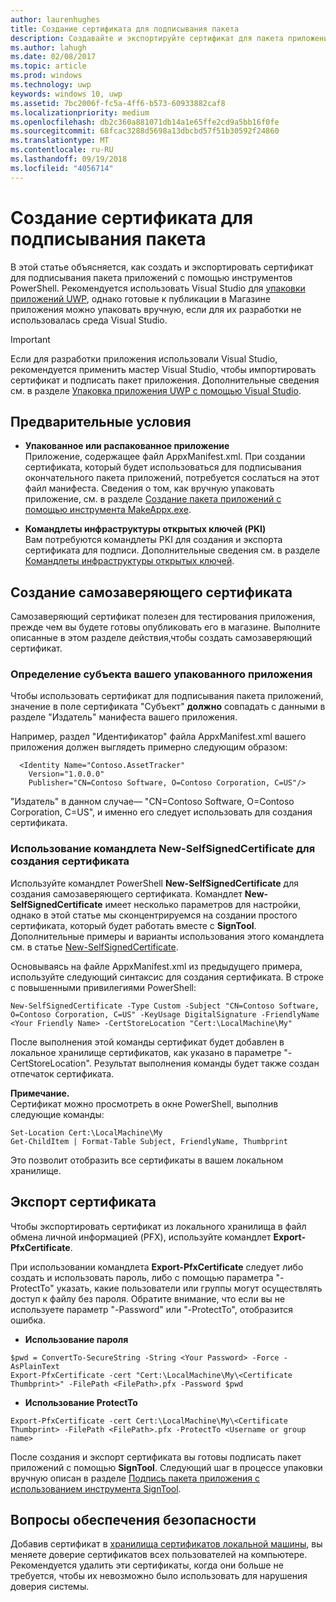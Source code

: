```yaml
---
author: laurenhughes
title: Создание сертификата для подписывания пакета
description: Создавайте и экспортируйте сертификат для пакета приложения, подписывая его с использованием инструментов PowerShell.
ms.author: lahugh
ms.date: 02/08/2017
ms.topic: article
ms.prod: windows
ms.technology: uwp
keywords: windows 10, uwp
ms.assetid: 7bc2006f-fc5a-4ff6-b573-60933882caf8
ms.localizationpriority: medium
ms.openlocfilehash: db2c360a881071db14a1e65ffe2cd9a5bb16f0fe
ms.sourcegitcommit: 68fcac3288d5698a13dbcbd57f51b30592f24860
ms.translationtype: MT
ms.contentlocale: ru-RU
ms.lasthandoff: 09/19/2018
ms.locfileid: "4056714"
---
```

# <a name="create-a-certificate-for-package-signing"></a>Создание сертификата для подписывания пакета


В этой статье объясняется, как создать и экспортировать сертификат для подписывания пакета приложений с помощью инструментов PowerShell. Рекомендуется использовать Visual Studio для [упаковки приложений UWP](https://msdn.microsoft.com/windows/uwp/packaging/packaging-uwp-apps), однако готовые к публикации в Магазине приложения можно упаковать вручную, если для их разработки не использовалась среда Visual Studio.

> [!IMPORTANT] 
> Если для разработки приложения использовали Visual Studio, рекомендуется применить мастер Visual Studio, чтобы импортировать сертификат и подписать пакет приложения. Дополнительные сведения см. в разделе [Упаковка приложения UWP с помощью Visual Studio](https://msdn.microsoft.com/windows/uwp/packaging/packaging-uwp-apps).

## <a name="prerequisites"></a>Предварительные условия

- **Упакованное или распакованное приложение**  
Приложение, содержащее файл AppxManifest.xml. При создании сертификата, который будет использоваться для подписывания окончательного пакета приложений, потребуется сослаться на этот файл манифеста. Сведения о том, как вручную упаковать приложение, см. в разделе [Создание пакета приложений с помощью инструмента MakeAppx.exe](https://msdn.microsoft.com/windows/uwp/packaging/create-app-package-with-makeappx-tool).

- **Командлеты инфраструктуры открытых ключей (PKI)**  
Вам потребуются командлеты PKI для создания и экспорта сертификата для подписи. Дополнительные сведения см. в разделе [Командлеты инфраструктуры открытых ключей](https://docs.microsoft.com/powershell/module/pkiclient/).

## <a name="create-a-self-signed-certificate"></a>Создание самозаверяющего сертификата

Самозаверяющий сертификат полезен для тестирования приложения, прежде чем вы будете готовы опубликовать его в магазине. Выполните описанные в этом разделе действия,чтобы создать самозаверяющий сертификат.

### <a name="determine-the-subject-of-your-packaged-app"></a>Определение субъекта вашего упакованного приложения  

Чтобы использовать сертификат для подписывания пакета приложений, значение в поле сертификата "Субъект" **должно** совпадать с данными в разделе "Издатель" манифеста вашего приложения.

Например, раздел "Идентификатор" файла AppxManifest.xml вашего приложения должен выглядеть примерно следующим образом:
```
  <Identity Name="Contoso.AssetTracker" 
    Version="1.0.0.0" 
    Publisher="CN=Contoso Software, O=Contoso Corporation, C=US"/>
```

"Издатель" в данном случае— "CN=Contoso Software, O=Contoso Corporation, C=US", и именно его следует использовать для создания сертификата. 

### <a name="use-new-selfsignedcertificate-to-create-a-certificate"></a>Использование командлета **New-SelfSignedCertificate** для создания сертификата
Используйте командлет PowerShell **New-SelfSignedCertificate** для создания самозаверяющего сертификата. Командлет **New-SelfSignedCertificate** имеет несколько параметров для настройки, однако в этой статье мы сконцентрируемся на создании простого сертификата, который будет работать вместе с **SignTool**. Дополнительные примеры и варианты использования этого командлета см. в статье [New-SelfSignedCertificate](https://docs.microsoft.com/powershell/module/pkiclient/New-SelfSignedCertificate).

Основываясь на файле AppxManifest.xml из предыдущего примера, используйте следующий синтаксис для создания сертификата. В строке с повышенными привилегиями PowerShell:
```
New-SelfSignedCertificate -Type Custom -Subject "CN=Contoso Software, O=Contoso Corporation, C=US" -KeyUsage DigitalSignature -FriendlyName <Your Friendly Name> -CertStoreLocation "Cert:\LocalMachine\My"
```

После выполнения этой команды сертификат будет добавлен в локальное хранилище сертификатов, как указано в параметре "-CertStoreLocation". Результат выполнения команды будет также создан отпечаток сертификата.  

**Примечание.**  
Сертификат можно просмотреть в окне PowerShell, выполнив следующие команды:
```
Set-Location Cert:\LocalMachine\My
Get-ChildItem | Format-Table Subject, FriendlyName, Thumbprint
```
Это позволит отобразить все сертификаты в вашем локальном хранилище.

## <a name="export-a-certificate"></a>Экспорт сертификата 

Чтобы экспортировать сертификат из локального хранилища в файл обмена личной информацией (PFX), используйте командлет **Export-PfxCertificate**.

При использовании командлета **Export-PfxCertificate** следует либо создать и использовать пароль, либо с помощью параметра "-ProtectTo" указать, какие пользователи или группы могут осуществлять доступ к файлу без пароля. Обратите внимание, что если вы не используете параметр "-Password" или "-ProtectTo", отобразится ошибка.

- **Использование пароля**
```
$pwd = ConvertTo-SecureString -String <Your Password> -Force -AsPlainText 
Export-PfxCertificate -cert "Cert:\LocalMachine\My\<Certificate Thumbprint>" -FilePath <FilePath>.pfx -Password $pwd
```

- **Использование ProtectTo**
```
Export-PfxCertificate -cert Cert:\LocalMachine\My\<Certificate Thumbprint> -FilePath <FilePath>.pfx -ProtectTo <Username or group name>
```

После создания и экспорт сертификата вы готовы подписать пакет приложений с помощью **SignTool**. Следующий шаг в процессе упаковки вручную описан в разделе [Подпись пакета приложения с использованием инструмента SignTool](https://msdn.microsoft.com/windows/uwp/packaging/sign-app-package-using-signtool).

## <a name="security-considerations"></a>Вопросы обеспечения безопасности 
Добавив сертификат в [хранилища сертификатов локальной машины](https://msdn.microsoft.com/windows/hardware/drivers/install/local-machine-and-current-user-certificate-stores), вы меняете доверие сертификатов всех пользователей на компьютере. Рекомендуется удалить эти сертификаты, когда они больше не требуется, чтобы их невозможно было использовать для нарушения доверия системы.
